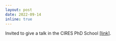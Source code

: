 ```yaml
---
layout: post
date: 2022-09-14
inline: true
---
```


Invited to give a talk in the CIRES PhD School [[link]](https://cires.org.au/cires-phd-school-2022/).
